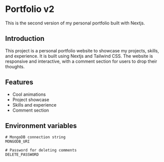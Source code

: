# Portfolio v2

This is the second version of my personal portfolio built with Nextjs.


## Introduction

This project is a personal portfolio website to showcase my projects, skills, and experience. It is built using Nextjs and Tailwind CSS. The website is responsive and interactive, with a comment section for users to drop their thoughts.

## Features
- Cool animations
- Project showcase
- Skills and experience
- Comment section

## Environment variables
```env
# MongoDB connection string
MONGODB_URI

# Password for deleting comments
DELETE_PASSWORD
```

<!-- TODO : add collaborators to project details, add full screen preview (GIF) -->